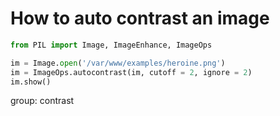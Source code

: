 # How to auto contrast an image

```python
from PIL import Image, ImageEnhance, ImageOps

im = Image.open('/var/www/examples/heroine.png')
im = ImageOps.autocontrast(im, cutoff = 2, ignore = 2)
im.show()
```


group: contrast


